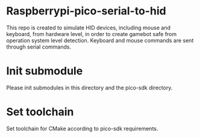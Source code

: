 # Raspberrypi-pico-serial-to-hid
This repo is created to simulate HID devices, including mouse and keyboard, from hardware level, in order to create gamebot safe from operation system level detection. Keyboard and mouse commands are sent through serial commands.

# Init submodule
Please init submodules in this directory and the pico-sdk directory.

# Set toolchain
Set toolchain for CMake according to pico-sdk requirements.